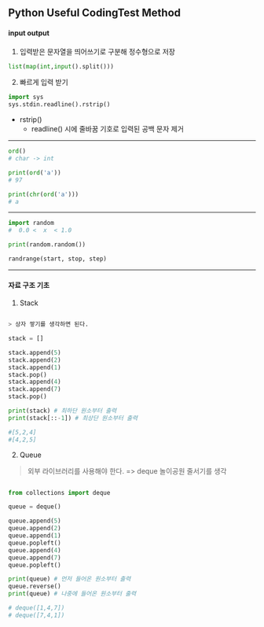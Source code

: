 ## Python Useful CodingTest Method

#### input output

1. 입력받은 문자열을 띄어쓰기로 구분해 정수형으로 저장

```python
list(map(int,input().split()))

```

2. 빠르게 입력 받기

```python
import sys
sys.stdin.readline().rstrip()

```

- rstrip()
  - readline() 시에 줄바꿈 기호로 입력된 공백 문자 제거

---

```python
ord()
# char -> int

print(ord('a'))
# 97

print(chr(ord('a')))
# a
```

---

```python
import random
#  0.0 <  x  < 1.0

print(random.random())

randrange(start, stop, step)
```

---

#### 자료 구조 기초

1. Stack

```python

> 상자 쌓기를 생각하면 된다.

stack = []

stack.append(5)
stack.append(2)
stack.append(1)
stack.pop()
stack.append(4)
stack.append(7)
stack.pop()

print(stack) # 최하단 원소부터 출력
print(stack[::-1]) # 최상단 원소부터 출력

#[5,2,4]
#[4,2,5]

```

2. Queue

> 외부 라이브러리를 사용해야 한다. => deque
> 놀이공원 줄서기를 생각

```python

from collections import deque

queue = deque()

queue.append(5)
queue.append(2)
queue.append(1)
queue.popleft()
queue.append(4)
queue.append(7)
queue.popleft()

print(queue) # 먼저 들어온 원소부터 출력
queue.reverse()
print(queue) # 나중에 들어온 원소부터 출력

# deque([1,4,7])
# deque([7,4,1])

```
